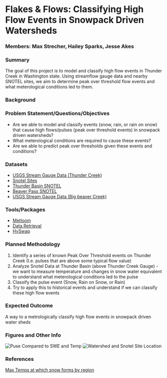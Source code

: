 # Flakes & Flows: Classifying High Flow Events in Snowpack Driven Watersheds

### Members: Max Strecher, Hailey Sparks, Jesse Akes

### Summary
The goal of this project is to model and classify high flow events in Thunder Creek in Washington state. Using streamflow gauge data and nearby SNOTEL sites, we aim to determine peak over threshold flow events and what meterological conditions led to them. 

### Background

### Problem Statement/Questions/Objectives
* Are we able to model and classify events (snow, rain, or rain on snow) that cause high flows/pulses (peak over threshold events) in snowpack driven watersheds?
* What meterological conditions are required to cause these events?
* Are we able to predict peak over thresholds given these events and conditions? 

### Datasets
* [USGS Stream Gauge Data (Thunder Creek)](https://waterdata.usgs.gov/monitoring-location/12175500/#dataTypeId=continuous-00060-0&period=P7D&showMedian=false)
* [Snotel Sites](https://www.arcgis.com/apps/mapviewer/index.html?layers=719ef67bd41047bd952e497cbe6961d0)
* [Thunder Basin SNOTEL](https://wcc.sc.egov.usda.gov/nwcc/site?sitenum=817)
* [Beaver Pass SNOTEL](https://wcc.sc.egov.usda.gov/nwcc/site?sitenum=990)
* [USGS Stream Gauge Data (Big beaver Creek)](https://waterdata.usgs.gov/monitoring-location/12172000/#dataTypeId=continuous-00065-0&period=P7D&showMedian=false)

### Tools/Packages
* [Metloom](https://github.com/M3Works/metloom)
* [Data Retrieval](https://github.com/DOI-USGS/dataretrieval-python)
* [HySwap](https://github.com/DOI-USGS/hyswap)

### Planned Methodology
1. Identify a series of known Peak Over Threshold events on Thunder Creek (I.e. pulses that are above some typical flow value)
2. Analyze Snotel Data at Thunder Basin (above Thunder Creek Gauge) - we want to measure temperature and changes in snow water equivalent to understand what meterological conditions led to the pulse
3. Classify the pulse event (Snow, Rain on Snow, or Rain)
4. Try to apply this to historical events and understand if we can classify these high flow events

### Expected Outcome
A way to a metrologically classify high flow events in snowpack driven water sheds

### Figures and Other Info
![Puse Compared to SWE and Temp](https://github.com/user-attachments/assets/975313d4-2340-4e98-b6b6-04e78b2936f8)
![Watershed and Snotel Site Location](https://github.com/user-attachments/assets/fb5304a3-1864-4fce-9a2d-9f736e7df56a)

### References
[Max Temps at which snow forms by region](https://agupubs.onlinelibrary.wiley.com/doi/full/10.1029/2018JD030140)

